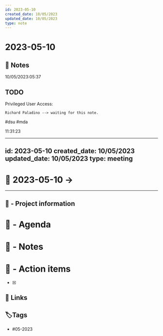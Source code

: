 ```yaml
---
id: 2023-05-10
created_date: 10/05/2023
updated_date: 10/05/2023
type: note
---
```


# 2023-05-10

## 📝 Notes

10/05/2023:05:37

## TODO

Privileged User Access:

	Richard Paladino --> waiting for this note. 

#dsu #mda  

11:31:23

---
id: 2023-05-10
created_date: 10/05/2023
updated_date: 10/05/2023
type: meeting
---

# 🚀  2023-05-10 -> 

---
## 📢 - Project information


# 📅 - Agenda


# 📝 - Notes


# 💠 - Action items
- [x] 




## 🔗 Links

## **🏷️Tags**

- #05-2023
